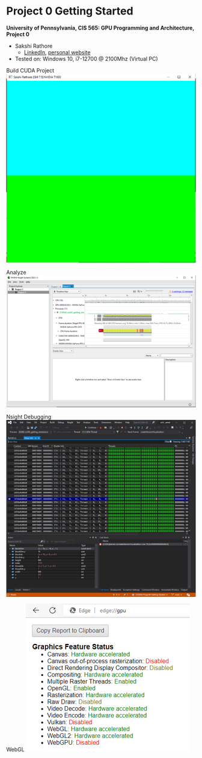 Project 0 Getting Started
====================

**University of Pennsylvania, CIS 565: GPU Programming and Architecture, Project 0**

* Sakshi Rathore
  * [LinkedIn](https://www.linkedin.com/in/rathoresakshi/), [personal website](https://essaar.github.io)
* Tested on: Windows 10, i7-12700 @ 2100Mhz (Virtual PC)

Build CUDA Project
![](images/Capture.png)

Analyze
![](images/Capture2.png)

Nsight Debugging
![](images/Capture3.png)

WebGL
![](images/Capture4.png)
